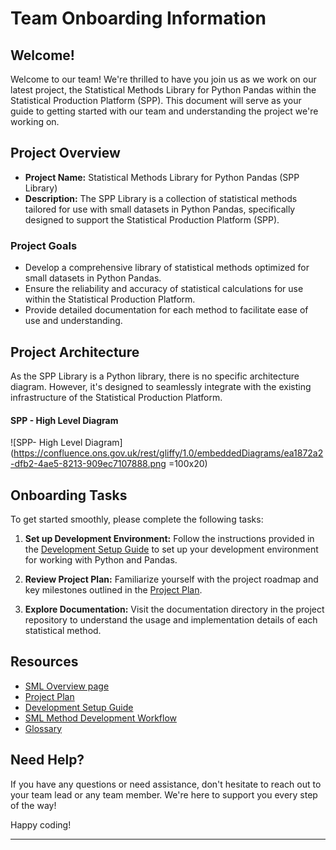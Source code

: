 # Team Onboarding Information

## Welcome!

Welcome to our team! We're thrilled to have you join us as we work on our latest project, the Statistical Methods Library for Python Pandas within the Statistical Production Platform (SPP). This document will serve as your guide to getting started with our team and understanding the project we're working on.

## Project Overview

- **Project Name:** Statistical Methods Library for Python Pandas (SPP Library)
- **Description:** The SPP Library is a collection of statistical methods tailored for use with small datasets in Python Pandas, specifically designed to support the Statistical Production Platform (SPP).

### Project Goals

- Develop a comprehensive library of statistical methods optimized for small datasets in Python Pandas.
- Ensure the reliability and accuracy of statistical calculations for use within the Statistical Production Platform.
- Provide detailed documentation for each method to facilitate ease of use and understanding.

## Project Architecture

As the SPP Library is a Python library, there is no specific architecture diagram. However, it's designed to seamlessly integrate with the existing infrastructure of the Statistical Production Platform.

#### SPP - High Level Diagram
![SPP- High Level Diagram](https://confluence.ons.gov.uk/rest/gliffy/1.0/embeddedDiagrams/ea1872a2-dfb2-4ae5-8213-909ec7107888.png =100x20)

## Onboarding Tasks

To get started smoothly, please complete the following tasks:

1. **Set up Development Environment:** Follow the instructions provided in the [Development Setup Guide](https://confluence.ons.gov.uk/display/SML/Setting+up+SML+to+run+locally) to set up your development environment for working with Python and Pandas.

2. **Review Project Plan:** Familiarize yourself with the project roadmap and key milestones outlined in the [Project Plan](https://confluence.ons.gov.uk/display/SML/Statistical+Infrastructure+and+Design+Hub+Roadmap).

3. **Explore Documentation:** Visit the documentation directory in the project repository to understand the usage and implementation details of each statistical method.

## Resources

- [SML Overview page](https://confluence.ons.gov.uk/pages/viewpage.action?pageId=14902311)
- [Project Plan](https://confluence.ons.gov.uk/display/SML/Statistical+Infrastructure+and+Design+Hub+Roadmap)
- [Development Setup Guide](https://confluence.ons.gov.uk/display/SML/Setting+up+SML+to+run+locally)
- [SML Method Development Workflow](https://confluence.ons.gov.uk/display/SML/Method+Development+Process+Overview)
- [Glossary](https://confluence.ons.gov.uk/display/SML/Glossary)

## Need Help?

If you have any questions or need assistance, don't hesitate to reach out to your team lead or any team member. We're here to support you every step of the way!

Happy coding!

---
